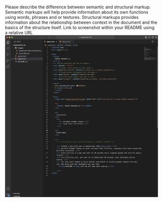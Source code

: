Please describe the difference between semantic and structural markup.
    Semantic markups will help provide information about its own functions using words, phrases and or textures. Structural markups provides information about the relationship between context in the document and the basics of the structure itself.
Link to screenshot within your README using a relative URL
![Screenshot](./images/assignment_06_screenshot.png)


